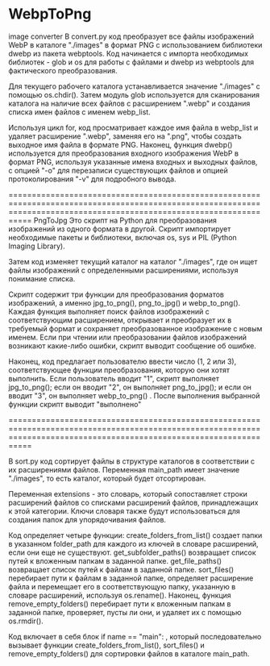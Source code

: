 # WebpToPng
image converter
В convert.py код преобразует все файлы изображений WebP в каталоге "./images" в формат PNG с использованием библиотеки dwebp из пакета webptools. Код начинается с импорта необходимых библиотек - glob и os для работы с файлами и dwebp из webptools для фактического преобразования.

Для текущего рабочего каталога устанавливается значение "./images" с помощью os.chdir(). Затем модуль glob используется для сканирования каталога на наличие всех файлов с расширением ".webp" и создания списка имен файлов с именем webp_list.

Используя цикл for, код просматривает каждое имя файла в webp_list и удаляет расширение ".webp", заменяя его на ".png", чтобы создать выходное имя файла в формате PNG. Наконец, функция dwebp() используется для преобразования входного изображения WebP в формат PNG, используя указанные имена входных и выходных файлов, с опцией "-o" для перезаписи существующих файлов и опцией протоколирования "-v" для подробного вывода.

=======================================================================================================================================================================
PngToJpg
Это скрипт на Python для преобразования изображений из одного формата в другой. Скрипт импортирует необходимые пакеты и библиотеки, включая os, sys и PIL (Python Imaging Library).

Затем код изменяет текущий каталог на каталог "./images", где он ищет файлы изображений с определенными расширениями, используя понимание списка.

Скрипт содержит три функции для преобразования форматов изображений, а именно jpg_to_png(), png_to_jpg() и webp_to_png(). Каждая функция выполняет поиск файлов изображений с соответствующим расширением, открывает и преобразует их в требуемый формат и сохраняет преобразованное изображение с новым именем. Если при чтении или преобразовании файлов изображений возникают какие-либо ошибки, скрипт выводит сообщение об ошибке.

Наконец, код предлагает пользователю ввести число (1, 2 или 3), соответствующее функции преобразования, которую они хотят выполнить. Если пользователь вводит "1", скрипт выполняет jpg_to_png(); если он вводит "2", он выполняет png_to_jpg(); и если он вводит "3", он выполняет webp_to_png() . После выполнения выбранной функции скрипт выводит "выполнено"

=======================================================================================================================================================================

В sort.py код сортирует файлы в структуре каталогов в соответствии с их расширениями файлов. Переменная main_path имеет значение "./images", то есть каталог, который будет отсортирован.

Переменная extensions - это словарь, который сопоставляет строки расширений файлов со списками расширений файлов, принадлежащих к этой категории. Ключи словаря также будут использоваться для создания папок для упорядочивания файлов.

Код определяет четыре функции:
  create_folders_from_list() создает папки в указанном folder_path для каждого из ключей в словаре расширений, если они еще не существуют.
  get_subfolder_paths() возвращает список путей к вложенным папкам в заданной папке.
  get_file_paths() возвращает список путей к файлам в заданной папке.
  sort_files() перебирает пути к файлам в заданной папке, определяет расширение файла и перемещает его в соответствующую папку, указанную в словаре расширений, используя os.rename().
Наконец, функция remove_empty_folders() перебирает пути к вложенным папкам в заданной папке, проверяет, пусты ли они, и удаляет их с помощью os.rmdir().

Код включает в себя блок if name == "main": , который последовательно вызывает функции create_folders_from_list(), sort_files() и remove_empty_folders() для сортировки файлов в каталоге main_path.
